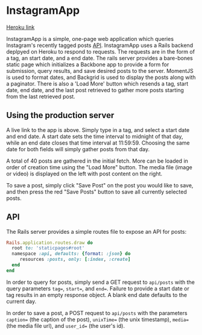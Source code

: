 # InstagramApp
[Heroku link][heroku]

InstagramApp is a simple, one-page web application which queries Instagram's recently tagged posts [API][instagram]. InstagramApp uses a Rails backend deplpyed on Heroku to respond to requests. The requests are in the form of a tag, an start date, and a end date. The rails server provides a bare-bones static page which initializes a Backbone app to provide a form for submission, query results, and save desired posts to the server. MomentJS is used to format dates, and Backgrid is used to display the posts along with a paginator. There is also a 'Load More' button which resends a tag, start date, end date, and the last post retrieved to gather more posts starting from the last retrieved post.

[instagram]: https://instagram.com/developer/endpoints/tags/
[heroku]: https://peterinstagramapp.herokuapp.com

## Using the production server
A live link to the app is above. Simply type in a tag, and select a start date and end date. A start date sets the time interval to midnight of that day, while an end date closes that time interval at 11:59:59. Choosing the same date for both fields will simply gather posts from that day.

A total of 40 posts are gathered in the initial fetch. More can be loaded in order of creation time using the "Load More" button. The media file (image or video) is displayed on the left with post content on the right.

To save a post, simply click "Save Post" on the post you would like to save, and then press the red "Save Posts" button to save all currently selected posts.

## API
The Rails server provides a simple routes file to expose an API for posts:

```ruby
Rails.application.routes.draw do
  root to: 'staticpages#root'
  namespace :api, defaults: {format: :json} do
     resources :posts, only: [:index, :create]
  end
end
```

In order to query for posts, simply send a GET request to `api/posts` with the query parameters `tag=`, `start=`, and `end=`. Failure to provide a start date or tag results in an empty response object. A blank end date defaults to the current day.

In order to save a post, a POST request to `api/posts` with the parameters `caption=` (the caption of the post), `unixTime=` (the unix timestamp), `media=` (the media file url), and `user_id=` (the user's id).
